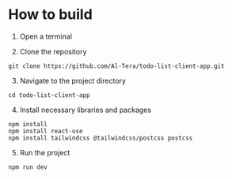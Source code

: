 # How to build

1. Open a terminal 

2. Clone the repository
```
git clone https://github.com/Al-Tera/todo-list-client-app.git
```
3. Navigate to the project directory
```
cd todo-list-client-app
```

4. Install necessary libraries and packages
```
npm install
npm install react-use
npm install tailwindcss @tailwindcss/postcss postcss
```

5. Run the project
```
npm run dev
```
